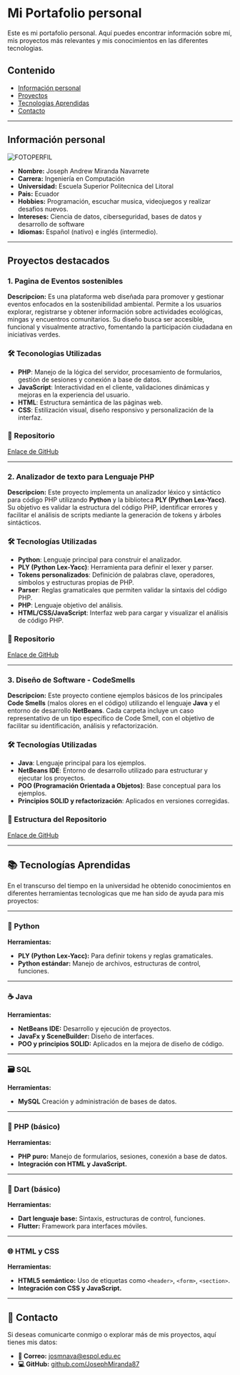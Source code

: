 # Mi Portafolio personal
Este es mi portafolio personal. Aquí puedes encontrar información sobre mí, mis
proyectos más relevantes y mis conocimientos en las diferentes tecnologias.

## Contenido
* [Información personal](#información-personal)
* [Proyectos](#proyectos-destacados)
* [Tecnologías Aprendidas](#tecnologías-aprendidas)
* [Contacto](#contacto)
---

## Información personal

![FOTOPERFIL](https://github.com/user-attachments/assets/f4854286-64a6-444e-b634-383ceaeaaadf)

- **Nombre:** Joseph Andrew Miranda Navarrete
- **Carrera:** Ingeniería en Computación
- **Universidad:** Escuela Superior Politecnica del Litoral
- **Pais:** Ecuador
- **Hobbies:** Programación, escuchar musica, videojuegos y realizar desafios nuevos.
- **Intereses:** Ciencia de datos, ciberseguridad, bases de datos y desarrollo de software
- **Idiomas:** Español (nativo) e inglés (intermedio).
  
---

## Proyectos destacados
### 1. Pagina de Eventos sostenibles
**Descripcion:** Es una plataforma web diseñada para promover y gestionar eventos enfocados en la sostenibilidad ambiental. Permite a los usuarios explorar, registrarse y obtener información sobre actividades ecológicas, mingas y encuentros comunitarios. Su diseño busca ser accesible, funcional y visualmente atractivo, fomentando la participación ciudadana en iniciativas verdes.
### 🛠️ Teconologias Utilizadas
- **PHP**: Manejo de la lógica del servidor, procesamiento de formularios, gestión de sesiones y conexión a base de datos.
- **JavaScript**: Interactividad en el cliente, validaciones dinámicas y mejoras en la experiencia del usuario.
- **HTML**: Estructura semántica de las páginas web.
- **CSS**: Estilización visual, diseño responsivo y personalización de la interfaz.
### 📁 Repositorio
[Enlace de GitHub](https://github.com/JohnUllaguari/Grupo1__PHP)

---

### 2. Analizador de texto para Lenguaje PHP
**Descripcion:** Este proyecto implementa un analizador léxico y sintáctico para código PHP utilizando **Python** y la biblioteca **PLY (Python Lex-Yacc)**. Su objetivo es validar la estructura del código PHP, identificar errores y facilitar el análisis de scripts mediante la generación de tokens y árboles sintácticos.
### 🛠️ Tecnologías Utilizadas
- **Python**: Lenguaje principal para construir el analizador.
- **PLY (Python Lex-Yacc)**: Herramienta para definir el lexer y parser.
- **Tokens personalizados**: Definición de palabras clave, operadores, símbolos y estructuras propias de PHP.
- **Parser**: Reglas gramaticales que permiten validar la sintaxis del código PHP.
- **PHP**: Lenguaje objetivo del análisis.
- **HTML/CSS/JavaScript**: Interfaz web para cargar y visualizar el análisis de código PHP.
### 📁 Repositorio
[Enlace de GitHub](https://github.com/JohnUllaguari/Grupo1__PHP)

---

### 3. Diseño de Software - CodeSmells
**Descripcion:** Este proyecto contiene ejemplos básicos de los principales **Code Smells** (malos olores en el código) utilizando el lenguaje **Java** y el entorno de desarrollo **NetBeans**. Cada carpeta incluye un caso representativo de un tipo específico de Code Smell, con el objetivo de facilitar su identificación, análisis y refactorización.
### 🛠️ Tecnologías Utilizadas
- **Java**: Lenguaje principal para los ejemplos.
- **NetBeans IDE**: Entorno de desarrollo utilizado para estructurar y ejecutar los proyectos.
- **POO (Programación Orientada a Objetos)**: Base conceptual para los ejemplos.
- **Principios SOLID y refactorización**: Aplicados en versiones corregidas.
### 📁 Estructura del Repositorio
[Enlace de GitHub](https://github.com/JosephMiranda87/MalOlores)

---

## 📚 Tecnologías Aprendidas

En el transcurso del tiempo en la universidad he obtenido conocimientos en diferentes herramientas tecnologicas que me han sido de ayuda para mis proyectos:

---

### 🐍 Python
**Herramientas:**
- **PLY (Python Lex-Yacc):** Para definir tokens y reglas gramaticales.
- **Python estándar:** Manejo de archivos, estructuras de control, funciones.
  
---

### ☕ Java
**Herramientas:**
- **NetBeans IDE:** Desarrollo y ejecución de proyectos.
- **JavaFx y SceneBuilder:** Diseño de interfaces.
- **POO y principios SOLID:** Aplicados en la mejora de diseño de código.
  
---

### 🗃️ SQL
**Herramientas:**
- **MySQL** Creación y administración de bases de datos.

---

### 🧾 PHP (básico) 
**Herramientas:**
- **PHP puro:** Manejo de formularios, sesiones, conexión a base de datos.
- **Integración con HTML y JavaScript.**

---

### 🎯 Dart (básico)
**Herramientas:**
- **Dart lenguaje base:** Sintaxis, estructuras de control, funciones.
- **Flutter:** Framework para interfaces móviles.
  
---

### 🌐 HTML y CSS
**Herramientas:**
- **HTML5 semántico:** Uso de etiquetas como `<header>`, `<form>`, `<section>`.
- **Integración con CSS y JavaScript.**

---

## 👤 Contacto
Si deseas comunicarte conmigo o explorar más de mis proyectos, aquí tienes mis datos:
- **📧 Correo:** [josmnava@espol.edu.ec](mailto:josmnava@espol.edu.ec)
- **💻 GitHub:** [github.com/JosephMiranda87](https://github.com/JosephMiranda87)

